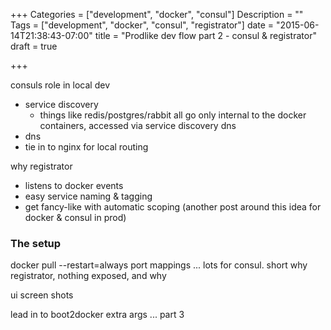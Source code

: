 +++
Categories = ["development", "docker", "consul"]
Description = ""
Tags = ["development", "docker", "consul", "registrator"]
date = "2015-06-14T21:38:43-07:00"
title = "Prodlike dev flow part 2 - consul & registrator"
draft = true

+++

consuls role in local dev
- service discovery
    - things like redis/postgres/rabbit all go only internal to the docker containers, accessed via
        service discovery dns
- dns
- tie in to nginx for local routing

why registrator
- listens to docker events
- easy service naming & tagging
- get fancy-like with automatic scoping (another post around this idea for docker & consul in prod)

### The setup
docker pull
--restart=always
port mappings ... lots for consul. short why
registrator, nothing exposed, and why

ui screen shots

lead in to boot2docker extra args ... part 3
